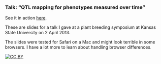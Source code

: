 ### Talk: &ldquo;QTL mapping for phenotypes measured over time&rdquo;

See it in action
[here](http://www.biostat.wisc.edu/~kbroman/talks/FunQTL).

These are slides for a talk I gave at a plant breeding symposium
at Kansas State University on 2 April 2013.

The slides were tested for Safari on a Mac and might look terrible in
some browsers. I have a lot more to learn about handling browser
differences.

[![CC BY](http://i.creativecommons.org/l/by/3.0/88x31.png)](http://creativecommons.org/licenses/by/3.0/)
